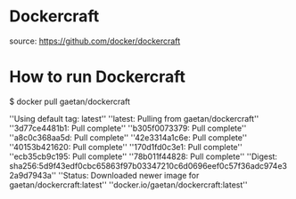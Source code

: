 # Dockercraft

source: https://github.com/docker/dockercraft

# How to run Dockercraft

$ docker pull gaetan/dockercraft

''Using default tag: latest''
''latest: Pulling from gaetan/dockercraft''
''3d77ce4481b1: Pull complete''
''b305f0073379: Pull complete''
''a8c0c368aa5d: Pull complete''
''42e3314a1c6e: Pull complete''
''40153b421620: Pull complete''
''170d1fd0c3e1: Pull complete''
''ecb35cb9c195: Pull complete''
''78b011f44828: Pull complete''
''Digest: sha256:5d9f43edf0cbc65863f97b03347210c6d0696eef0c57f36adc974e32a9d7943a''
''Status: Downloaded newer image for gaetan/dockercraft:latest''
''docker.io/gaetan/dockercraft:latest''





